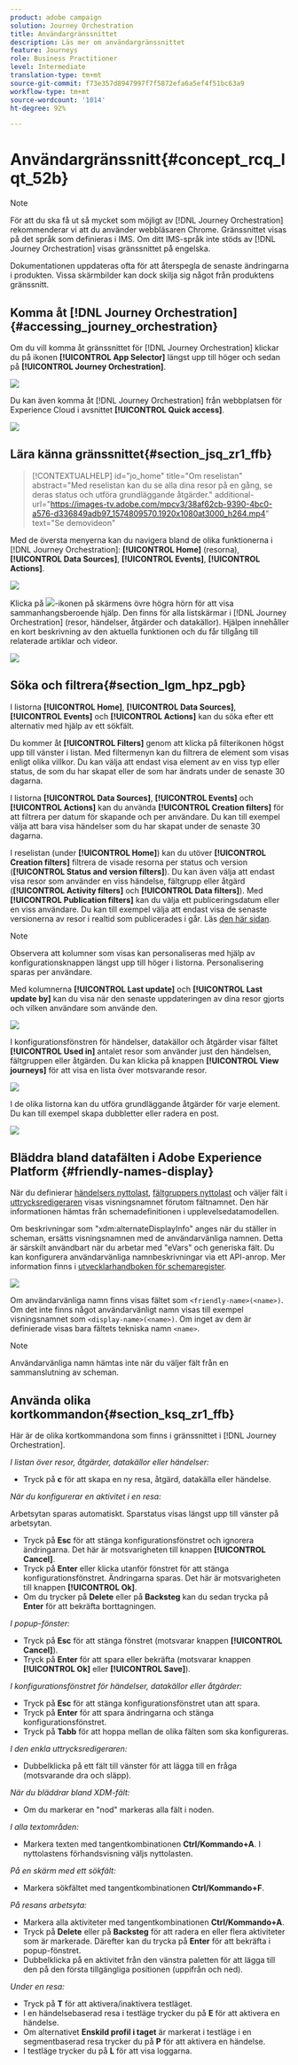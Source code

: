 ```yaml
---
product: adobe campaign
solution: Journey Orchestration
title: Användargränssnittet
description: Läs mer om användargränssnittet
feature: Journeys
role: Business Practitioner
level: Intermediate
translation-type: tm+mt
source-git-commit: f73e357d8947997f7f5872efa6a5ef4f51bc63a9
workflow-type: tm+mt
source-wordcount: '1014'
ht-degree: 92%

---
```



# Användargränssnitt{#concept_rcq_lqt_52b}

>[!NOTE]
>
>För att du ska få ut så mycket som möjligt av [!DNL Journey Orchestration] rekommenderar vi att du använder webbläsaren Chrome. Gränssnittet visas på det språk som definieras i IMS. Om ditt IMS-språk inte stöds av [!DNL Journey Orchestration] visas gränssnittet på engelska.
>
>Dokumentationen uppdateras ofta för att återspegla de senaste ändringarna i produkten. Vissa skärmbilder kan dock skilja sig något från produktens gränssnitt.

## Komma åt [!DNL Journey Orchestration]{#accessing_journey_orchestration}

Om du vill komma åt gränssnittet för [!DNL Journey Orchestration] klickar du på ikonen **[!UICONTROL App Selector]** längst upp till höger och sedan på **[!UICONTROL Journey Orchestration]**.

![](../assets/journey1.png)

Du kan även komma åt [!DNL Journey Orchestration] från webbplatsen för Experience Cloud i avsnittet **[!UICONTROL Quick access]**.

![](../assets/journey1bis.png)

## Lära känna gränssnittet{#section_jsq_zr1_ffb}

>[!CONTEXTUALHELP]
>id="jo_home"
>title="Om reselistan"
>abstract="Med reselistan kan du se alla dina resor på en gång, se deras status och utföra grundläggande åtgärder."
>additional-url="https://images-tv.adobe.com/mpcv3/38af62cb-9390-4bc0-a576-d336849adb97_1574809570.1920x1080at3000_h264.mp4" text="Se demovideon"

Med de översta menyerna kan du navigera bland de olika funktionerna i [!DNL Journey Orchestration]: **[!UICONTROL Home]** (resorna), **[!UICONTROL Data Sources]**, **[!UICONTROL Events]**, **[!UICONTROL Actions]**.

![](../assets/journey2.png)

Klicka på ![](../assets/icon-context.png)-ikonen på skärmens övre högra hörn för att visa sammanhangsberoende hjälp. Den finns för alla listskärmar i [!DNL Journey Orchestration] (resor, händelser, åtgärder och datakällor). Hjälpen innehåller en kort beskrivning av den aktuella funktionen och du får tillgång till relaterade artiklar och videor.

![](../assets/journey2bis.png)

## Söka och filtrera{#section_lgm_hpz_pgb}

I listorna **[!UICONTROL Home]**, **[!UICONTROL Data Sources]**, **[!UICONTROL Events]** och **[!UICONTROL Actions]** kan du söka efter ett alternativ med hjälp av ett sökfält.

Du kommer åt **[!UICONTROL Filters]** genom att klicka på filterikonen högst upp till vänster i listan. Med filtermenyn kan du filtrera de element som visas enligt olika villkor. Du kan välja att endast visa element av en viss typ eller status, de som du har skapat eller de som har ändrats under de senaste 30 dagarna.

I listorna **[!UICONTROL Data Sources]**, **[!UICONTROL Events]** och **[!UICONTROL Actions]** kan du använda **[!UICONTROL Creation filters]** för att filtrera per datum för skapande och per användare. Du kan till exempel välja att bara visa händelser som du har skapat under de senaste 30 dagarna.

I reselistan (under **[!UICONTROL Home]**) kan du utöver **[!UICONTROL Creation filters]** filtrera de visade resorna per status och version (**[!UICONTROL Status and version filters]**). Du kan även välja att endast visa resor som använder en viss händelse, fältgrupp eller åtgärd (**[!UICONTROL Activity filters]** och **[!UICONTROL Data filters]**). Med **[!UICONTROL Publication filters]** kan du välja ett publiceringsdatum eller en viss användare. Du kan till exempel välja att endast visa de senaste versionerna av resor i realtid som publicerades i går. Läs [den här sidan](../building-journeys/using-the-journey-designer.md).

>[!NOTE]
>
>Observera att kolumner som visas kan personaliseras med hjälp av konfigurationsknappen längst upp till höger i listorna. Personalisering sparas per användare.

Med kolumnerna **[!UICONTROL Last update]** och **[!UICONTROL Last update by]** kan du visa när den senaste uppdateringen av dina resor gjorts och vilken användare som använde den.

![](../assets/journey74.png)

I konfigurationsfönstren för händelser, datakällor och åtgärder visar fältet **[!UICONTROL Used in]** antalet resor som använder just den händelsen, fältgruppen eller åtgärden. Du kan klicka på knappen **[!UICONTROL View journeys]** för att visa en lista över motsvarande resor.

![](../assets/journey3bis.png)

I de olika listorna kan du utföra grundläggande åtgärder för varje element. Du kan till exempel skapa dubbletter eller radera en post.

![](../assets/journey4.png)

## Bläddra bland datafälten i Adobe Experience Platform {#friendly-names-display}

När du definierar [händelsers nyttolast](../event/defining-the-payload-fields.md), [fältgruppers nyttolast](../datasource/field-groups.md) och väljer fält i [uttrycksredigeraren](../expression/expressionadvanced.md) visas visningsnamnet förutom fältnamnet. Den här informationen hämtas från schemadefinitionen i upplevelsedatamodellen.

Om beskrivningar som &quot;xdm:alternateDisplayInfo&quot; anges när du ställer in scheman, ersätts visningsnamnen med de användarvänliga namnen. Detta är särskilt användbart när du arbetar med &quot;eVars&quot; och generiska fält. Du kan konfigurera användarvänliga namnbeskrivningar via ett API-anrop. Mer information finns i [utvecklarhandboken för schemaregister](https://docs.adobe.com/content/help/sv-SE/experience-platform/xdm/api/getting-started.html).

![](../assets/xdm-from-descriptors.png)

Om användarvänliga namn finns visas fältet som `<friendly-name>(<name>)`. Om det inte finns något användarvänligt namn visas till exempel visningsnamnet som `<display-name>(<name>)`. Om inget av dem är definierade visas bara fältets tekniska namn `<name>`.

>[!NOTE]
>
>Användarvänliga namn hämtas inte när du väljer fält från en sammanslutning av scheman.

## Använda olika kortkommandon{#section_ksq_zr1_ffb}

Här är de olika kortkommandona som finns i gränssnittet i [!DNL Journey Orchestration].

_I listan över resor, åtgärder, datakällor eller händelser:_

* Tryck på **c** för att skapa en ny resa, åtgärd, datakälla eller händelse.

_När du konfigurerar en aktivitet i en resa:_

Arbetsytan sparas automatiskt. Sparstatus visas längst upp till vänster på arbetsytan.

* Tryck på **Esc** för att stänga konfigurationsfönstret och ignorera ändringarna. Det här är motsvarigheten till knappen **[!UICONTROL Cancel]**.
* Tryck på **Enter** eller klicka utanför fönstret för att stänga konfigurationsfönstret. Ändringarna sparas. Det här är motsvarigheten till knappen **[!UICONTROL Ok]**.
* Om du trycker på **Delete** eller på **Backsteg** kan du sedan trycka på **Enter** för att bekräfta borttagningen.

_I popup-fönster:_

* Tryck på **Esc** för att stänga fönstret (motsvarar knappen **[!UICONTROL Cancel]**).
* Tryck på **Enter** för att spara eller bekräfta (motsvarar knappen **[!UICONTROL Ok]** eller **[!UICONTROL Save]**).

_I konfigurationsfönstret för händelser, datakällor eller åtgärder:_

* Tryck på **Esc** för att stänga konfigurationsfönstret utan att spara.
* Tryck på **Enter** för att spara ändringarna och stänga konfigurationsfönstret.
* Tryck på **Tabb** för att hoppa mellan de olika fälten som ska konfigureras.

_I den enkla uttrycksredigeraren:_

* Dubbelklicka på ett fält till vänster för att lägga till en fråga (motsvarande dra och släpp).

_När du bläddrar bland XDM-fält:_

* Om du markerar en &quot;nod&quot; markeras alla fält i noden.

_I alla textområden:_

* Markera texten med tangentkombinationen **Ctrl/Kommando+A**. I nyttolastens förhandsvisning väljs nyttolasten.

_På en skärm med ett sökfält:_

* Markera sökfältet med tangentkombinationen **Ctrl/Kommando+F**.

_På resans arbetsyta:_

* Markera alla aktiviteter med tangentkombinationen **Ctrl/Kommando+A**.
* Tryck på **Delete** eller på **Backsteg** för att radera en eller flera aktiviteter som är markerade. Därefter kan du trycka på **Enter** för att bekräfta i popup-fönstret.
* Dubbelklicka på en aktivitet från den vänstra paletten för att lägga till den på den första tillgängliga positionen (uppifrån och ned).

_Under en resa:_

* Tryck på **T** för att aktivera/inaktivera testläget.
* I en händelsebaserad resa i testläge trycker du på **E** för att aktivera en händelse.
* Om alternativet **Enskild profil i taget** är markerat i testläge i en segmentbaserad resa trycker du på **P** för att aktivera en händelse.
* I testläge trycker du på **L** för att visa loggarna.


